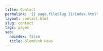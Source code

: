 ```yaml
---
title: Contact
permalink: '{{ page.fileSlug }}/index.html'
layout: contact.html
slug: contact
tags: pages
seo:
  noindex: false
  title: Slamdunk News
---
```



